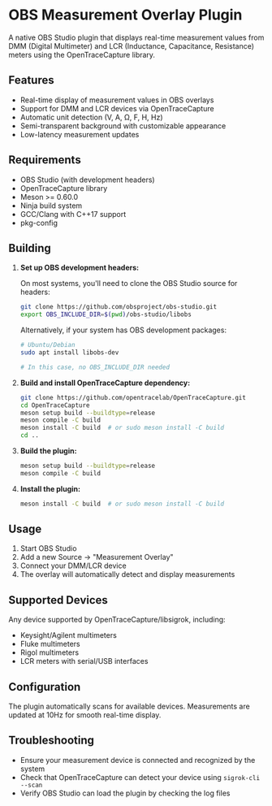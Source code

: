 # OBS Measurement Overlay Plugin

A native OBS Studio plugin that displays real-time measurement values from DMM (Digital Multimeter) and LCR (Inductance, Capacitance, Resistance) meters using the OpenTraceCapture library.

## Features

- Real-time display of measurement values in OBS overlays
- Support for DMM and LCR devices via OpenTraceCapture
- Automatic unit detection (V, A, Ω, F, H, Hz)
- Semi-transparent background with customizable appearance
- Low-latency measurement updates

## Requirements

- OBS Studio (with development headers)
- OpenTraceCapture library
- Meson >= 0.60.0
- Ninja build system
- GCC/Clang with C++17 support
- pkg-config

## Building

1. **Set up OBS development headers:**
   
   On most systems, you'll need to clone the OBS Studio source for headers:
   ```bash
   git clone https://github.com/obsproject/obs-studio.git
   export OBS_INCLUDE_DIR=$(pwd)/obs-studio/libobs
   ```
   
   Alternatively, if your system has OBS development packages:
   ```bash
   # Ubuntu/Debian
   sudo apt install libobs-dev
   
   # In this case, no OBS_INCLUDE_DIR needed
   ```

2. **Build and install OpenTraceCapture dependency:**
   ```bash
   git clone https://github.com/opentracelab/OpenTraceCapture.git
   cd OpenTraceCapture
   meson setup build --buildtype=release
   meson compile -C build
   meson install -C build  # or sudo meson install -C build
   cd ..
   ```

3. **Build the plugin:**
   ```bash
   meson setup build --buildtype=release
   meson compile -C build
   ```

4. **Install the plugin:**
   ```bash
   meson install -C build  # or sudo meson install -C build
   ```

## Usage

1. Start OBS Studio
2. Add a new Source → "Measurement Overlay"
3. Connect your DMM/LCR device
4. The overlay will automatically detect and display measurements

## Supported Devices

Any device supported by OpenTraceCapture/libsigrok, including:
- Keysight/Agilent multimeters
- Fluke multimeters
- Rigol multimeters
- LCR meters with serial/USB interfaces

## Configuration

The plugin automatically scans for available devices. Measurements are updated at 10Hz for smooth real-time display.

## Troubleshooting

- Ensure your measurement device is connected and recognized by the system
- Check that OpenTraceCapture can detect your device using `sigrok-cli --scan`
- Verify OBS Studio can load the plugin by checking the log files
